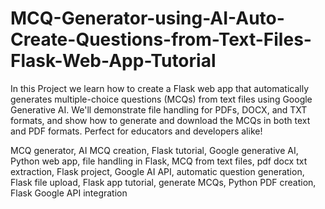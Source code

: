 # MCQ-Generator-using-AI-Auto-Create-Questions-from-Text-Files-Flask-Web-App-Tutorial


In this Project we learn how to create a Flask web app that automatically generates multiple-choice questions (MCQs) from text files using Google Generative AI. We'll demonstrate file handling for PDFs, DOCX, and TXT formats, and show how to generate and download the MCQs in both text and PDF formats. Perfect for educators and developers alike!


MCQ generator, AI MCQ creation, Flask tutorial, Google generative AI, Python web app, file handling in Flask, MCQ from text files, pdf docx txt extraction, Flask project, Google AI API, automatic question generation, Flask file upload, Flask app tutorial, generate MCQs, Python PDF creation, Flask Google API integration
